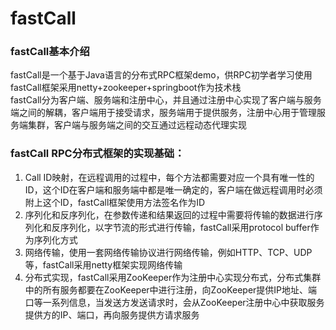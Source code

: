 # fastCall<br>

### fastCall基本介绍<br>
fastCall是一个基于Java语言的分布式RPC框架demo，供RPC初学者学习使用 <br>
fastCall框架采用netty+zookeeper+springboot作为技术栈<br>
fastCall分为客户端、服务端和注册中心，并且通过注册中心实现了客户端与服务端之间的解耦，客户端用于接受请求，服务端用于提供服务，注册中心用于管理服务端集群，客户端与服务端之间的交互通过远程动态代理实现<br>

### fastCall RPC分布式框架的实现基础：<br>
1. Call ID映射，在远程调用的过程中，每个方法都需要对应一个具有唯一性的ID，这个ID在客户端和服务端中都是唯一确定的，客户端在做远程调用时必须附上这个ID，fastCall框架使用方法签名作为ID<br>
2. 序列化和反序列化，在参数传递和结果返回的过程中需要将传输的数据进行序列化和反序列化，以字节流的形式进行传输，fastCall采用protocol buffer作为序列化方式<br>
3. 网络传输，使用一套网络传输协议进行网络传输，例如HTTP、TCP、UDP等，fastCall采用netty框架实现网络传输<br>
4. 分布式实现，fastCall采用ZooKeeper作为注册中心实现分布式，分布式集群中的所有服务都要在ZooKeeper中进行注册，向ZooKeeper提供IP地址、端口等一系列信息，当发送方发送请求时，会从ZooKeeper注册中心中获取服务提供方的IP、端口，再向服务提供方请求服务

